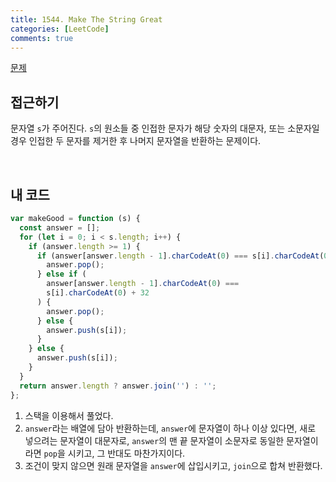 ```yaml
---
title: 1544. Make The String Great
categories: [LeetCode]
comments: true
---
```


[문제](https://leetcode.com/problems/make-the-string-great/)

## 접근하기

문자열 `s`가 주어진다. `s`의 원소들 중 인접한 문자가 해당 숫자의 대문자, 또는 소문자일 경우 인접한 두 문자를 제거한 후 나머지 문자열을 반환하는 문제이다.

<br>

## 내 코드

```js
var makeGood = function (s) {
  const answer = [];
  for (let i = 0; i < s.length; i++) {
    if (answer.length >= 1) {
      if (answer[answer.length - 1].charCodeAt(0) === s[i].charCodeAt(0) - 32) {
        answer.pop();
      } else if (
        answer[answer.length - 1].charCodeAt(0) ===
        s[i].charCodeAt(0) + 32
      ) {
        answer.pop();
      } else {
        answer.push(s[i]);
      }
    } else {
      answer.push(s[i]);
    }
  }
  return answer.length ? answer.join('') : '';
};
```

1. 스택을 이용해서 풀었다.
2. `answer`라는 배열에 담아 반환하는데, `answer`에 문자열이 하나 이상 있다면, 새로 넣으려는 문자열이 대문자로, `answer`의 맨 끝 문자열이 소문자로 동일한 문자열이라면 `pop`을 시키고, 그 반대도 마찬가지이다.
3. 조건이 맞지 않으면 원래 문자열을 `answer`에 삽입시키고, `join`으로 합쳐 반환했다.
